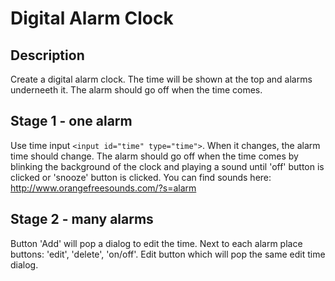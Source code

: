 # Digital Alarm Clock

## Description
Create a digital alarm clock.
The time will be shown at the top and alarms underneeth it.
The alarm should go off when the time comes.

## Stage 1 - one alarm
Use time input `<input id="time" type="time">`. When it changes, the alarm time should change.
The alarm should go off when the time comes by blinking the background of the clock and playing a sound until 'off' button is clicked or 'snooze' button is clicked.
You can find sounds here: http://www.orangefreesounds.com/?s=alarm

## Stage 2 - many alarms
Button 'Add' will pop a dialog to edit the time.
Next to each alarm place buttons: 'edit', 'delete', 'on/off'.
Edit button which will pop the same edit time dialog.
